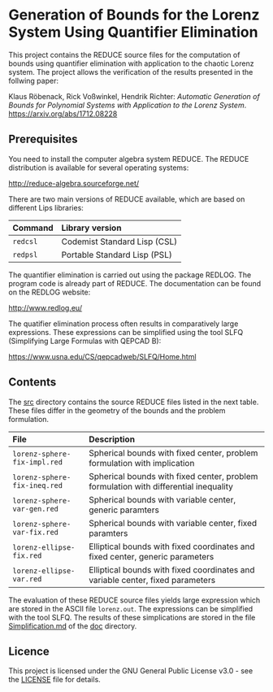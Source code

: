 # Generation of Bounds for the Lorenz System Using Quantifier Elimination

This project contains the REDUCE source files for the computation of bounds using quantifier elimination with application to the chaotic Lorenz system. The project allows the verification of the results presented in the follwing paper:

Klaus Röbenack, Rick Voßwinkel, Hendrik Richter: *Automatic Generation of Bounds for Polynomial Systems with Application to the Lorenz System*. https://arxiv.org/abs/1712.08228

## Prerequisites

You need to install the computer algebra system REDUCE. The REDUCE distribution is available for several operating systems:

http://reduce-algebra.sourceforge.net/

There are two main versions of REDUCE available, which are based on different Lips libraries:

Command | Library version 
:--- | :--- 
`redcsl`   | Codemist Standard Lisp (CSL) 
`redpsl`   | Portable Standard Lisp (PSL) 

The quantifier elimination is carried out using the package REDLOG. The program code is already part of REDUCE. The documentation can be found on the REDLOG website:

http://www.redlog.eu/

The quatifier elimination process often results in comparatively large expressions. These expressions can be simplified using the tool SLFQ (Simplifying Large Formulas with QEPCAD B):

https://www.usna.edu/CS/qepcadweb/SLFQ/Home.html

## Contents

The [src](src) directory contains the source REDUCE files listed in the next table. These files differ in the geometry of the bounds and the problem formulation.

File | Description
:--- | :---
`lorenz-sphere-fix-impl.red` | Spherical bounds with fixed center, problem formulation with implication
`lorenz-sphere-fix-ineq.red` | Spherical bounds with fixed center, problem formulation with differential inequality
`lorenz-sphere-var-gen.red` | Spherical bounds with variable center, generic paramters
`lorenz-sphere-var-fix.red` | Spherical bounds with variable center, fixed paramters
`lorenz-ellipse-fix.red` | Elliptical bounds with fixed coordinates and fixed center, generic parameters
`lorenz-ellipse-var.red` | Elliptical bounds with fixed coordinates and variable center, fixed parameters

The evaluation of these REDUCE source files yields large expression which are stored in the ASCII file `lorenz.out`. The expressions can be simplified with the tool SLFQ. The results of these simplications are stored in the file [Simplification.md](doc/Simplification.md) of the [doc](doc) directory.

## Licence

This project is licensed under the GNU General Public License v3.0 - see the [LICENSE](LICENSE) file for details.
